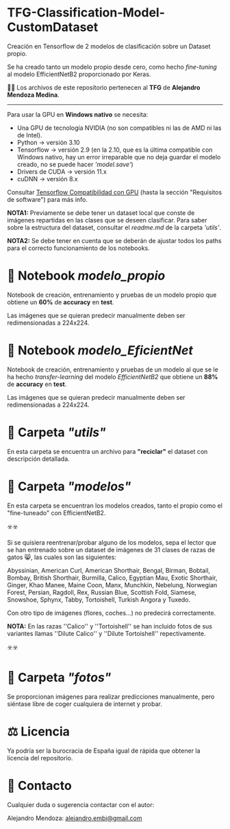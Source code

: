 # TFG-Classification-Model-CustomDataset

Creación en Tensorflow de 2 modelos de clasificación sobre un Dataset propio. 

Se ha creado tanto un modelo propio desde cero, como hecho _fine-tuning_ al modelo EfficientNetB2 proporcionado por Keras.

🙋‍♂️ Los archivos de este repositorio pertenecen al **TFG** de **Alejandro Mendoza Medina**.

----------------------

Para usar la GPU en **Windows nativo** se necesita:

- Una GPU de tecnología NVIDIA (no son compatibles ni las de AMD ni las de Intel).
- Python -> versión 3.10
- Tensorflow -> versión 2.9 (en la 2.10, que es la última compatible con Windows nativo, hay un error irreparable que no deja guardar el modelo creado, no se puede hacer *'model.save'*)
- Drivers de CUDA -> versión 11.x
- cuDNN -> versión 8.x

Consultar [Tensorflow Compatibilidad con GPU](https://www.tensorflow.org/install/gpu?hl=es-419) (hasta la sección "Requisitos de software") para más info.

**NOTA1:** Previamente se debe tener un dataset local que conste de imágenes repartidas en las clases que se deseen clasificar. Para saber sobre la estructura del dataset, consultar el _readme.md_ de la carpeta _'utils'_.

**NOTA2:** Se debe tener en cuenta que se deberán de ajustar todos los paths para el correcto funcionamiento de los notebooks.

# 📓 Notebook *modelo_propio*

Notebook de creación, entrenamiento y pruebas de un modelo propio que obtiene un **60%** de **accuracy** en **test**.

Las imágenes que se quieran predecir manualmente deben ser redimensionadas a 224x224.

# 📓 Notebook *modelo_EficientNet*

Notebook de creación, entrenamiento y pruebas de un modelo al que se le ha hecho _transfer-learning_ del modelo *EfficientNetB2* que obtiene un **88%** de **accuracy** en **test**.

Las imágenes que se quieran predecir manualmente deben ser redimensionadas a 224x224.

# 📂 Carpeta *"utils"*
En esta carpeta se encuentra un archivo para **"reciclar"** el dataset con descripción detallada.

# 📂 Carpeta *"modelos"*

En esta carpeta se encuentran los modelos creados, tanto el propio como el "fine-tuneado" con EfficientNetB2.

☣️☣️

Si se quisiera reentrenar/probar alguno de los modelos, sepa el lector que se han entrenado sobre un dataset de imágenes de 31 clases de razas de gatos 😸, las cuales son las siguientes: 

Abyssinian, American Curl, American Shorthair, Bengal, Birman, Bobtail, Bombay, British Shorthair, Burmilla, Calico, Egyptian Mau, Exotic Shorthair, Ginger, Khao Manee, Maine Coon, Manx, Munchkin, Nebelung, Norwegian Forest, Persian, Ragdoll, Rex, Russian Blue, Scottish Fold, Siamese, Snowshoe, Sphynx, Tabby, Tortoishell, Turkish Angora y Tuxedo.

Con otro tipo de imágenes (flores, coches...) no predecirá correctamente.

**NOTA:** En las razas ''Calico'' y ''Tortoishell'' se han incluido fotos de sus variantes llamas ''Dilute Calico'' y ''Dilute Tortoishell'' repectivamente.

☣️☣️

# 📂 Carpeta *"fotos"*

Se proporcionan imágenes para realizar predicciones manualmente, pero siéntase libre de coger cualquiera de internet y probar.

# ⚖️ Licencia 
Ya podría ser la burocracia de España igual de rápida que obtener la licencia del repositorio. 

# 👤 Contacto

Cualquier duda o sugerencia contactar con el autor:

Alejandro Mendoza: alejandro.embi@gmail.com
